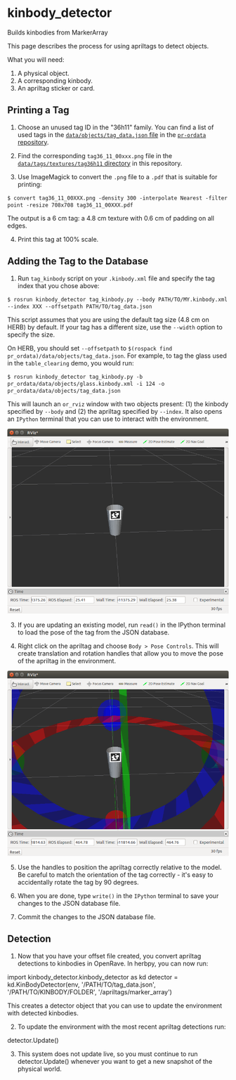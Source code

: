 # kinbody_detector
Builds kinbodies from MarkerArray 

This page describes the process for using apriltags to detect objects.

What you will need:

1. A physical object.
2. A corresponding kinbody.
3. An apriltag sticker or card.

## Printing a Tag

1. Choose an unused tag ID in the "36h11" family. You can find a list of used tags in the [`data/objects/tag_data.json` file](https://github.com/personalrobotics/pr-ordata/blob/master/data/objects/tag_data.json) in the [`pr-ordata` repository](https://github.com/personalrobotics/pr-ordata).

2. Find the corresponding `tag36_11_00xxx.png` file in the [`data/tags/textures/tag36h11` directory](https://github.com/personalrobotics/kinbody_detector/tree/master/data/tags/textures/tag36h11) in this repository.

3. Use ImageMagick to convert the `.png` file to a `.pdf` that is suitable for printing:
  ```console
  $ convert tag36_11_00XXX.png -density 300 -interpolate Nearest -filter point -resize 708x708 tag36_11_00XXX.pdf
  ```
  The output is a 6 cm tag: a 4.8 cm texture with 0.6 cm of padding on all edges.

4. Print this tag at 100% scale.

## Adding the Tag to the Database

1. Run `tag_kinbody` script on your `.kinbody.xml` file and specify the tag index that you chose above:
  ```console
  $ rosrun kinbody_detector tag_kinbody.py --body PATH/TO/MY.kinbody.xml --index XXX --offsetpath PATH/TO/tag_data.json
  ```
  This script assumes that you are using the default tag size (4.8 cm on HERB) by default. If your tag has a different size, use the `--width` option to specify the size.
  
  On HERB, you should set `--offsetpath` to `$(rospack find pr_ordata)/data/objects/tag_data.json`. For example, to tag the glass used in the `table_clearing` demo, you would run:
  ```console
  $ rosrun kinbody_detector tag_kinbody.py -b pr_ordata/data/objects/glass.kinbody.xml -i 124 -o pr_ordata/data/objects/tag_data.json
  ```
  
  This will launch an `or_rviz` window with two objects present: (1) the kinbody specified by `--body` and (2) the apriltag specified by `--index`. It also opens an `IPython` terminal that you can use to interact with the environment.
  
  ![kinbody_detector RViz window](docs/kinbody_detector_open.png)
  
3. If you are updating an existing model, run `read()` in the IPython terminal to load the pose of the tag from the JSON database.
  
4. Right click on the apriltag and choose `Body > Pose Controls`. This will create translation and rotation handles that allow you to move the pose of the apriltag in the environment.

  ![kinbody_detector Pose Controls](docs/kinbody_detector_pose.png)

5. Use the handles to position the apriltag correctly relative to the model. Be careful to match the orientation of the tag correctly - it's easy to accidentally rotate the tag by 90 degrees.

6. When you are done, type `write()` in the `IPython` terminal to save your changes to the JSON database file.

7. Commit the changes to the JSON database file.


## Detection

1. Now that you have your offset file created, you convert apriltag detections to kinbodies in OpenRave. In herbpy, you can now run:

 import kinbody_detector.kinbody_detector as kd
 detector = kd.KinBodyDetector(env, '/PATH/TO/tag_data.json', '/PATH/TO/KINBODY/FOLDER', '/apriltags/marker_array')

This creates a detector object that you can use to update the environment with detected kinbodies.

2. To update the environment with the most recent apriltag detections run:

 detector.Update()

3. This system does not update live, so you must continue to run detector.Update() whenever you want to get a new snapshot of the physical world.
